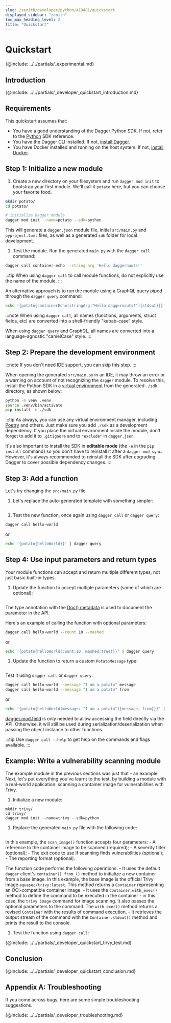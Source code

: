 ```yaml
---
slug: /zenith/developer/python/419481/quickstart
displayed_sidebar: "zenith"
toc_max_heading_level: 2
title: "Quickstart"
---
```


# Quickstart

{@include: ../../partials/_experimental.md}

## Introduction

{@include: ../../partials/_developer_quickstart_introduction.md}

## Requirements

This quickstart assumes that:

- You have a good understanding of the Dagger Python SDK. If not, refer to the [Python](https://dagger-io.readthedocs.org/) SDK reference.
- You have the Dagger CLI installed. If not, [install Dagger](../../../current/cli/465058-install.md).
- You have Docker installed and running on the host system. If not, [install Docker](https://docs.docker.com/engine/install/).

## Step 1: Initialize a new module

1. Create a new directory on your filesystem and run `dagger mod init` to bootstrap your first module. We'll call it `potato` here, but you can choose your favorite food.

  ```sh
  mkdir potato/
  cd potato/

  # initialize Dagger module
  dagger mod init --name=potato --sdk=python
  ```

  This will generate a `dagger.json` module file, initial `src/main.py` and `pyproject.toml` files, as well as a generated `sdk` folder for local development.

1. Test the module. Run the generated `main.py` with the `dagger call` command:

  ```sh
  dagger call container-echo --string-arg 'Hello daggernauts!'
  ```

  :::tip
  When using `dagger call` to call module functions, do not explicitly use the name of the module.
  :::

  An alternative approach is to run the module using a GraphQL query piped through the `dagger query` command:

  ```sh
  echo '{potato{containerEcho(stringArg:"Hello daggernauts!"){stdout}}}' | dagger query
  ```

:::note
When using `dagger call`, all names (functions, arguments, struct fields, etc) are converted into a shell-friendly "kebab-case" style.

When using `dagger query` and GraphQL, all names are converted into a language-agnostic "camelCase" style.
:::

## Step 2: Prepare the development environment

:::note
If you don't need IDE support, you can skip this step.
:::

When opening the generated `src/main.py` in an IDE, it may throw an error or a warning on account of not recognizing the `dagger` module. To resolve this, install the Python SDK in a [virtual environment](https://packaging.python.org/en/latest/tutorials/installing-packages/#creating-virtual-environments) from the generated `./sdk` directory, as shown below:

```sh
python -m venv .venv
source .venv/bin/activate
pip install -e ./sdk
```

:::tip
As always, you can use any virtual environment manager, including [Poetry](https://python-poetry.org) and others. Just make sure you add `./sdk` as a development dependency. If you place the virtual environment inside the module, don't forget to add it to `.gitignore` and to `"exclude"` in `dagger.json`.

It's also important to install the SDK in **editable mode** (the `-e` in the `pip install` command) so you don't have to reinstall it after a `dagger mod sync`. However, it's always recommended to reinstall the SDK after upgrading Dagger to cover possible dependency changes.
:::

## Step 3: Add a function

Let's try changing the `src/main.py` file.

1. Let's replace the auto-generated template with something simpler:

  ```python file=./snippets/quickstart/step2/main.py
  ```

1. Test the new function, once again using `dagger call` or `dagger query`:

  ```sh
  dagger call hello-world
  ```

  or

  ```sh
  echo '{potato{helloWorld}}' | dagger query
  ```

## Step 4: Use input parameters and return types

Your module functions can accept and return multiple different types, not just basic built-in types.

1. Update the function to accept multiple parameters (some of which are optional):

  ```python file=./snippets/quickstart/step3a/main.py
  ```

  The type annotation with the [Doc() metadata](https://peps.python.org/pep-0727/#specification) is used to document the parameter in the API.

  Here's an example of calling the function with optional parameters:

  ```sh
  dagger call hello-world --count 10 --mashed
  ```

  or

  ```sh
  echo '{potato{helloWorld(count:10, mashed:true)}}' | dagger query
  ```

1. Update the function to return a custom `PotatoMessage` type:

  ```python file=./snippets/quickstart/step3b/main.py
  ```

  Test it using `dagger call` or `dagger query`:

  ```sh
  dagger call hello-world --message "I am a potato" message
  dagger call hello-world --message "I am a potato" from
  ```

  or

  ```sh
  echo '{potato{helloWorld(message: "I am a potato"){message, from}}}' | dagger query
  ```

  [dagger.mod.field](https://dagger-io.readthedocs.io/en/latest/module.html#dagger.mod.field)
  is only needed to allow accessing the field directly via the API. Otherwise,
  it will still be used during serialization/deserialization when passing the
  object instance to other functions.

:::tip
Use `dagger call --help` to get help on the commands and flags available.
:::

## Example: Write a vulnerability scanning module

The example module in the previous sections was just that - an example. Next, let's put everything you've learnt to the test, by building a module with a real-world application: scanning a container image for vulnerabilities with [Trivy](https://trivy.dev/).

1. Initialize a new module:

  ```shell
  mkdir trivy/
  cd trivy/
  dagger mod init --name=trivy --sdk=python
  ```

1. Replace the generated `main.py` file with the following code:

  ```python file=./snippets/quickstart/trivy/main.py
  ```

  In this example, the `scan_image()` function accepts four parameters:
    - A reference to the container image to be scanned (required);
    - A severity filter (optional);
    - The exit code to use if scanning finds vulnerabilities (optional);
    - The reporting format (optional).

  The function code performs the following operations:
    - It uses the default `dagger` client's `container().from_()` method to initialize a new container from a base image. In this example, the base image is the official Trivy image `aquasec/trivy:latest`. This method returns a `Container` representing an OCI-compatible container image.
    - It uses the `Container.with_exec()` method to define the command to be executed in the container - in this case, the `trivy image` command for image scanning. It also passes the optional parameters to the command. The `with_exec()` method returns a revised `Container` with the results of command execution.
    - It retrieves the output stream of the command with the `Container.stdout()` method and prints the result to the console.

1. Test the function using `dagger call`:

{@include: ../../partials/_developer_quickstart_trivy_test.md}

## Conclusion

{@include: ../../partials/_developer_quickstart_conclusion.md}

## Appendix A: Troubleshooting

If you come across bugs, here are some simple troubleshooting suggestions.

{@include: ../../partials/_developer_troubleshooting.md}
